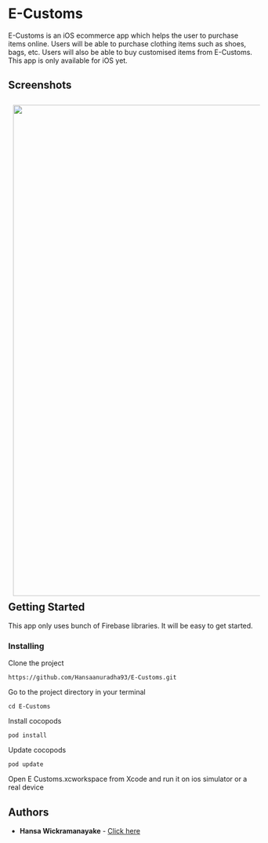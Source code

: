 # E-Customs

E-Customs is an iOS ecommerce app which helps the user to purchase items online. Users will be able to purchase clothing items such as shoes, bags, etc. Users will also be able to buy customised items from E-Customs. This app is only available for iOS yet.

## Screenshots

[<img src="Screenshots/clip1.gif" align="left" width="1000" hspace="10" vspace="10">](Screenshots/clip1.gif)

<br/><br/>
<br/><br/>
<br/><br/>
<br/><br/>
<br/><br/>
<br/><br/>
<br/><br/>
<br/><br/>
<br/><br/>
<br/><br/>
<br/><br/>
<br/><br/>

## Getting Started

This app only uses bunch of Firebase libraries. It will be easy to get started.

### Installing

Clone the project

```
https://github.com/Hansaanuradha93/E-Customs.git
```

Go to the project directory in your terminal

```
cd E-Customs
```

Install cocopods

```
pod install
```

Update cocopods

```
pod update
```

Open E Customs.xcworkspace from Xcode and run it on ios simulator or a real device

## Authors

- **Hansa Wickramanayake** - [Click here](https://github.com/Hansaanuradha93)
